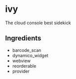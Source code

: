 # ivy

The cloud console best sidekick

## Ingredients
- barcode\_scan
- dynamico\_widget
- webview
- reorderable
- provider
